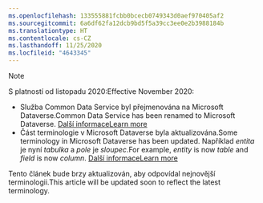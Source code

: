 ```yaml
---
ms.openlocfilehash: 133555881fcbb0bcecb0749343d0aef970405af2
ms.sourcegitcommit: 6a6df62fa12dcb9bd5f5a39cc3ee0e2b3988184b
ms.translationtype: HT
ms.contentlocale: cs-CZ
ms.lasthandoff: 11/25/2020
ms.locfileid: "4643345"
---
```

> [!NOTE]
> <span data-ttu-id="e4dcd-101">S platností od listopadu 2020:</span><span class="sxs-lookup"><span data-stu-id="e4dcd-101">Effective November 2020:</span></span>
> - <span data-ttu-id="e4dcd-102">Služba Common Data Service byl přejmenována na Microsoft Dataverse.</span><span class="sxs-lookup"><span data-stu-id="e4dcd-102">Common Data Service has been renamed to Microsoft Dataverse.</span></span> [<span data-ttu-id="e4dcd-103">Další informace</span><span class="sxs-lookup"><span data-stu-id="e4dcd-103">Learn more</span></span>](https://aka.ms/PAuAppBlog)
> - <span data-ttu-id="e4dcd-104">Část terminologie v Microsoft Dataverse byla aktualizována.</span><span class="sxs-lookup"><span data-stu-id="e4dcd-104">Some terminology in Microsoft Dataverse has been updated.</span></span> <span data-ttu-id="e4dcd-105">Například *entita* je nyní *tabulka* a *pole* je *sloupec*.</span><span class="sxs-lookup"><span data-stu-id="e4dcd-105">For example, *entity* is now *table* and *field* is now *column*.</span></span> [<span data-ttu-id="e4dcd-106">Další informace</span><span class="sxs-lookup"><span data-stu-id="e4dcd-106">Learn more</span></span>](https://go.microsoft.com/fwlink/?linkid=2147247)
>
> <span data-ttu-id="e4dcd-107">Tento článek bude brzy aktualizován, aby odpovídal nejnovější terminologii.</span><span class="sxs-lookup"><span data-stu-id="e4dcd-107">This article will be updated soon to reflect the latest terminology.</span></span>
